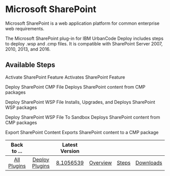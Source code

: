 
Microsoft SharePoint
====================

Microsoft SharePoint is a web application platform for common enterprise web requirements.

The Microsoft SharePoint plug-in for IBM UrbanCode Deploy includes steps to deploy .wsp and .cmp files. It is compatible with SharePoint Server 2007, 2010, 2013, and 2016.


Available Steps
---------------

Activate SharePoint Feature Activates SharePoint Feature

Deploy SharePoint CMP File Deploys SharePoint content from CMP packages

Deploy SharePoint WSP File Installs, Upgrades, and Deploys SharePoint WSP packages

Deploy SharePoint WSP File To Sandbox Deploys SharePoint content from CMP packages

Export SharePoint Content Exports SharePoint content to a CMP package



|Back to ...||Latest Version||||
| :---: | :---: | :---: | :---: | :---: | :---: |
|[All Plugins](../../index.md)|[Deploy Plugins](../README.md)|[8.1056539](https://raw.githubusercontent.com/UrbanCode/IBM-UCD-PLUGINS/main/files/Sharepoint/Sharepoint-8.1056539.zip)|[Overview](overview.md)|[Steps](steps.md)|[Downloads](downloads.md)|
